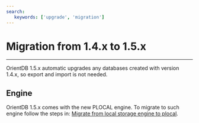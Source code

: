 ```yaml
---
search:
   keywords: ['upgrade', 'migration']
---
```


# Migration from 1.4.x to 1.5.x
____

OrientDB 1.5.x automatic upgrades any databases created with version 1.4.x, so export and import is not needed.

## Engine

OrientDB 1.5.x comes with the new PLOCAL engine. To migrate to such engine follow the steps in: [Migrate from local storage engine to plocal](Upgrade.md#migrate-from-local-storage-engine-to-plocal).

